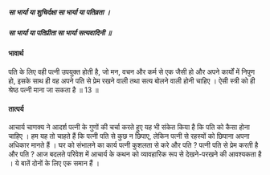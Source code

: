 ##### सा भार्या या शुचिर्दक्षा सा भार्या या पतिव्रता ।
##### सा भार्या या पतिप्रीता सा भार्या सत्यवादिनी ॥

#### भावार्थ

पति के लिए वही पत्नी उपयुक्त होती है, जो मन, वचन और कर्म से एक जैसी हो और अपने कार्यों में निपुण हो, इसके साथ ही वह अपने पति से प्रेम रखने वाली तथा सत्य बोलने वाली होनी चाहिए । ऐसी स्त्री को ही श्रेष्ठ पत्नी माना जा सकता है ॥ 13 ॥

#### तात्पर्य

आचार्य चाणक्य ने आदर्श पत्नी के गुणों की चर्चा करते हुए यह भी संकेत किया है कि पति को कैसा होना चाहिए । हम यह तो चाहते हैं कि पत्नी पति से कुछ न छिपाए, लेकिन पत्नी से रहस्यों को छिपाना अपना अधिकार मानते हैं । घर को संभालने का कार्य पत्नी कुशलता से करे और पति ? पत्नी पति से प्रेम करती है और पति ? आज बदलते परिवेश में आचार्य के कथन को व्यावहारिक रूप से देखने-परखने की आवश्यकता है । ये बातें दोनों के लिए एक समान हैं ।